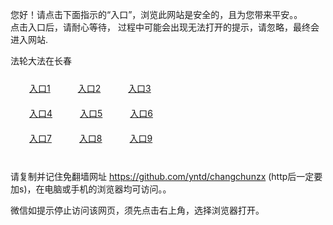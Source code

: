您好！请点击下面指示的“入口”，浏览此网站是安全的，且为您带来平安。。 <br/>
点击入口后，请耐心等待， 过程中可能会出现无法打开的提示，请忽略，最终会进入网站. </br>

法轮大法在长春<br/>
<div style="padding:10px"><a style="margin:20px" target="_blank" href="https://d1y9xixaerr1g4.cloudfront.net/2Qpsp?ujeia" id="ccLink1" rel="nofollow">入口1</a> <a target="_blank" style="margin:20px" href="https://d1xrxfm5ul2pjp.cloudfront.net/2Qpsp?jnmoqo" id="ccLink2" rel="nofollow">入口2</a> <a style="margin:20px" target="_blank" href="https://d1v5mnaz9h93v3.cloudfront.net/2Qpsp?yjylt" id="ccLink3" rel="nofollow">入口3</a></div>

<div style="padding:10px" ><a style="margin:20px" target="_blank" href="https://d1y9xixaerr1g4.cloudfront.net/2Qpsp?ujeia" id="ccLink4" rel="nofollow">入口4</a> <a style="margin:20px" href="https://d1xrxfm5ul2pjp.cloudfront.net/2Qpsp?jnmoqo" target="_blank" id="ccLink5" rel="nofollow">入口5</a> <a style="margin:20px" href="https://d1v5mnaz9h93v3.cloudfront.net/2Qpsp?yjylt" target="_blank" id="ccLink6" rel="nofollow">入口6</a></div>

<div style="padding:10px"><a style="margin:20px" target="_blank" href="https://d1y9xixaerr1g4.cloudfront.net/2Qpsp?ujeia" id="ccLink7" rel="nofollow">入口7</a> <a style="margin:20px" href="https://d1xrxfm5ul2pjp.cloudfront.net/2Qpsp?jnmoqo" target="_blank" id="ccLink8" rel="nofollow">入口8</a> <a style="margin:20px" target="_blank" href="https://d1v5mnaz9h93v3.cloudfront.net/2Qpsp?yjylt" id="ccLink9" rel="nofollow">入口9</a></div>

<br/>



请复制并记住免翻墙网址 https://github.com/yntd/changchunzx (http后一定要加s)，在电脑或手机的浏览器均可访问。。<br/>

微信如提示停止访问该网页，须先点击右上角，选择浏览器打开。
